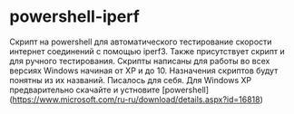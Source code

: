 # powershell-iperf
Скрипт на powershell для автоматического тестирование скорости интернет соединений с помощью iperf3.
Также присутствует скрипт и для ручного тестирования.
Скрипты написаны для работы во всех версиях Windows начиная от XP и до 10. Назначения скриптов будут понятны из их названий.
Писалось для себя.
Для Windows XP предварительно скачайте и устновите [powershell] (https://www.microsoft.com/ru-ru/download/details.aspx?id=16818)
